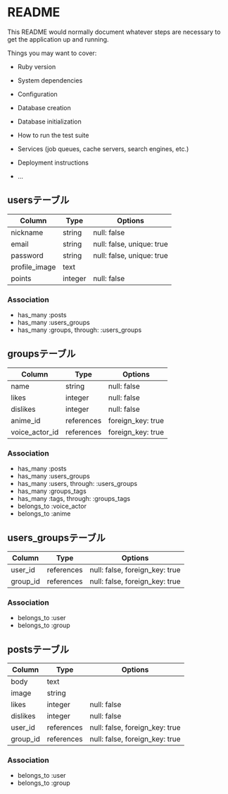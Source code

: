 # README

This README would normally document whatever steps are necessary to get the
application up and running.

Things you may want to cover:

* Ruby version

* System dependencies

* Configuration

* Database creation

* Database initialization

* How to run the test suite

* Services (job queues, cache servers, search engines, etc.)

* Deployment instructions

* ...

## usersテーブル

|Column|Type|Options|
|------|----|-------|
|nickname|string|null: false|
|email|string|null: false, unique: true|
|password|string|null: false, unique: true|
|profile_image|text|
|points|integer|null: false|

### Association
- has_many :posts
- has_many :users_groups
- has_many :groups, through: :users_groups

## groupsテーブル

|Column|Type|Options|
|------|----|-------|
|name|string|null: false|
|likes|integer|null: false|
|dislikes|integer|null: false|
|anime_id|references|foreign_key: true|
|voice_actor_id|references|foreign_key: true|

### Association
- has_many :posts
- has_many :users_groups
- has_many :users, through: :users_groups
- has_many :groups_tags
- has_many :tags, through: :groups_tags
- belongs_to :voice_actor
- belongs_to :anime

## users_groupsテーブル

|Column|Type|Options|
|------|----|-------|
|user_id|references|null: false, foreign_key: true|
|group_id|references|null: false, foreign_key: true|

### Association
- belongs_to :user
- belongs_to :group

## postsテーブル

|Column|Type|Options|
|------|----|-------|
|body|text|
|image|string|
|likes|integer|null: false|
|dislikes|integer|null: false|
|user_id|references|null: false, foreign_key: true|
|group_id|references|null: false, foreign_key: true|

### Association
- belongs_to :user
- belongs_to :group

